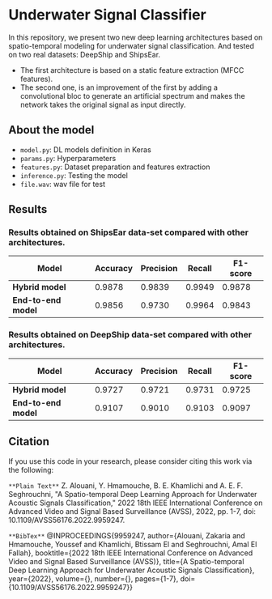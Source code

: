 # Underwater Signal Classifier
In this repository, we present two new deep learning architectures
based on spatio-temporal modeling for underwater signal classification.
And tested on two real datasets: DeepShip and ShipsEar.

* The first architecture is based on a static feature extraction (MFCC features).
* The second one, is an improvement of the first by adding a convolutional bloc to generate an artificial spectrum and makes the network takes the original signal as input directly.

## About the model
* `model.py`: DL models definition in Keras
* `params.py`: Hyperparameters
* `features.py`: Dataset preparation and features extraction
* `inference.py`: Testing the model
* `file.wav`: wav file for test

## Results

### Results obtained on ShipsEar data-set compared with other architectures.
| **Model**            | **Accuracy** | **Precision** | **Recall** | **F1-score** |
|----------------------|--------------|---------------|------------|--------------|
| **Hybrid model**     | 0.9878       | 0.9839        | 0.9949     | 0.9878       |
| **End-to-end model** | 0.9856       | 0.9730        | 0.9964     | 0.9843       |

### Results obtained on DeepShip data-set compared with other architectures.
| **Model**            | **Accuracy** | **Precision** | **Recall** | **F1-score** |
|----------------------|--------------|---------------|------------|--------------|
| **Hybrid model**     | 0.9727       | 0.9721        | 0.9731     | 0.9725       |
| **End-to-end model** | 0.9107       | 0.9010        | 0.9103     | 0.9097       |

## Citation
If you use this code in your research, please consider citing this work via the following:

`**Plain Text**`
Z. Alouani, Y. Hmamouche, B. E. Khamlichi and A. E. F. Seghrouchni, "A Spatio-temporal Deep Learning Approach for Underwater Acoustic Signals Classification," 2022 18th IEEE International Conference on Advanced Video and Signal Based Surveillance (AVSS), 2022, pp. 1-7, doi: 10.1109/AVSS56176.2022.9959247.

`**BibTex**`
@INPROCEEDINGS{9959247,  author={Alouani, Zakaria and Hmamouche, Youssef and Khamlichi, Btissam El and Seghrouchni, Amal El Fallah},  booktitle={2022 18th IEEE International Conference on Advanced Video and Signal Based Surveillance (AVSS)},   title={A Spatio-temporal Deep Learning Approach for Underwater Acoustic Signals Classification},   year={2022},  volume={},  number={},  pages={1-7},  doi={10.1109/AVSS56176.2022.9959247}}
